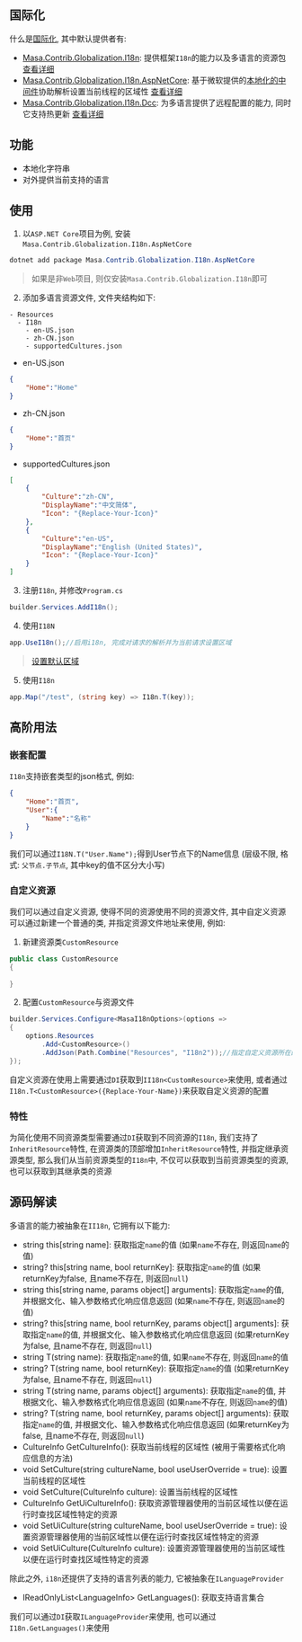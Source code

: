 ## 国际化

什么是[国际化](https://zh.wikipedia.org/wiki/%E5%9B%BD%E9%99%85%E5%8C%96%E4%B8%8E%E6%9C%AC%E5%9C%B0%E5%8C%96), 其中默认提供者有:

* [Masa.Contrib.Globalization.I18n](https://www.nuget.org/packages/Masa.Contrib.Globalization.I18n): 提供框架`I18n`的能力以及多语言的资源包 [查看详细](/framework/building-blocks/globalization/i18n)
* [Masa.Contrib.Globalization.I18n.AspNetCore](https://www.nuget.org/packages/Masa.Contrib.Globalization.I18n.AspNetCore): 基于微软提供的[本地化的中间件](https://learn.microsoft.com/zh-cn/aspnet/core/fundamentals/localization#localization-middleware)协助解析设置当前线程的区域性 [查看详细](/framework/building-blocks/globalization/i18n-aspnetcore)
* [Masa.Contrib.Globalization.I18n.Dcc](https://www.nuget.org/packages/Masa.Contrib.Globalization.I18n.Dcc): 为多语言提供了远程配置的能力, 同时它支持热更新 [查看详细](/framework/building-blocks/globalization/i18n-dcc)

## 功能

* 本地化字符串
* 对外提供当前支持的语言

## 使用

1. 以`ASP.NET Core`项目为例, 安装`Masa.Contrib.Globalization.I18n.AspNetCore`

``` powershell
dotnet add package Masa.Contrib.Globalization.I18n.AspNetCore
```

> 如果是非`Web`项目, 则仅安装`Masa.Contrib.Globalization.I18n`即可

2. 添加多语言资源文件, 文件夹结构如下:

``` structure
- Resources
  - I18n
    - en-US.json
    - zh-CN.json
    - supportedCultures.json
```

* en-US.json

``` en-US.json
{
    "Home":"Home"
}
```

* zh-CN.json

``` zh-CN.json
{
    "Home":"首页"
}
```

* supportedCultures.json

``` supportedCultures.json
[
    {
        "Culture":"zh-CN",
        "DisplayName":"中文简体",
        "Icon": "{Replace-Your-Icon}"
    },
    {
        "Culture":"en-US",
        "DisplayName":"English (United States)",
        "Icon": "{Replace-Your-Icon}"
    }
]
```

3. 注册`I18n`, 并修改`Program.cs`

```csharp
builder.Services.AddI18n();
```

4. 使用`I18N`

```csharp
app.UseI18n();//启用i18n, 完成对请求的解析并为当前请求设置区域
```

> [设置默认区域](/framework/building-blocks/globalization/i18n-aspnetcore)

5. 使用`I18n`

```csharp
app.Map("/test", (string key) => I18n.T(key));
```

## 高阶用法

### 嵌套配置

`I18n`支持嵌套类型的json格式, 例如:

``` json
{
    "Home":"首页",
    "User":{
        "Name":"名称"
    }
}
```

我们可以通过`I18N.T("User.Name");`得到User节点下的Name信息 (层级不限, 格式: `父节点.子节点`, 其中key的值不区分大小写)

### 自定义资源

我们可以通过自定义资源, 使得不同的资源使用不同的资源文件, 其中自定义资源可以通过新建一个普通的类, 并指定资源文件地址来使用, 例如:

1. 新建资源类`CustomResource`

```csharp
public class CustomResource
{
    
}
```

2. 配置`CustomResource`与资源文件

```csharp
builder.Services.Configure<MasaI18nOptions>(options =>
{
    options.Resources
        .Add<CustomResource>()
        .AddJson(Path.Combine("Resources", "I18n2"));//指定自定义资源所在的资源目录
});
```

自定义资源在使用上需要通过`DI`获取到`II18n<CustomResource>`来使用, 或者通过`I18n.T<CustomResource>({Replace-Your-Name})`来获取自定义资源的配置

### 特性

为简化使用不同资源类型需要通过`DI`获取到不同资源的`I18n`, 我们支持了`InheritResource`特性, 在资源类的顶部增加`InheritResource`特性, 并指定继承资源类型, 那么我们从当前资源类型的`I18n`中, 不仅可以获取到当前资源类型的资源, 也可以获取到其继承类的资源

## 源码解读

多语言的能力被抽象在`II18n`, 它拥有以下能力:

* string this[string name]: 获取指定`name`的值 (如果`name`不存在, 则返回`name`的值)
* string? this[string name, bool returnKey]: 获取指定`name`的值 (如果returnKey为false, 且name不存在, 则返回`null`)
* string this[string name, params object[] arguments]: 获取指定`name`的值, 并根据文化、输入参数格式化响应信息返回 (如果`name`不存在, 则返回`name`的值)
* string? this[string name, bool returnKey, params object[] arguments]: 获取指定`name`的值, 并根据文化、输入参数格式化响应信息返回 (如果returnKey为false, 且name不存在, 则返回`null`)
* string T(string name): 获取指定`name`的值, 如果`name`不存在, 则返回`name`的值
* string? T(string name, bool returnKey): 获取指定`name`的值 (如果returnKey为false, 且name不存在, 则返回`null`)
* string T(string name, params object[] arguments): 获取指定`name`的值, 并根据文化、输入参数格式化响应信息返回 (如果`name`不存在, 则返回`name`的值)
* string? T(string name, bool returnKey, params object[] arguments):  获取指定`name`的值, 并根据文化、输入参数格式化响应信息返回 (如果returnKey为false, 且name不存在, 则返回`null`)
* CultureInfo GetCultureInfo(): 获取当前线程的区域性 (被用于需要格式化响应信息的方法)
* void SetCulture(string cultureName, bool useUserOverride = true): 设置当前线程的区域性
* void SetCulture(CultureInfo culture): 设置当前线程的区域性
* CultureInfo GetUiCultureInfo(): 获取资源管理器使用的当前区域性以便在运行时查找区域性特定的资源
* void SetUiCulture(string cultureName, bool useUserOverride = true): 设置资源管理器使用的当前区域性以便在运行时查找区域性特定的资源
* void SetUiCulture(CultureInfo culture): 设置资源管理器使用的当前区域性以便在运行时查找区域性特定的资源

除此之外, `i18n`还提供了支持的语言列表的能力, 它被抽象在`ILanguageProvider`

* IReadOnlyList\<LanguageInfo\> GetLanguages(): 获取支持语言集合

我们可以通过`DI`获取`ILanguageProvider`来使用, 也可以通过`I18n.GetLanguages()`来使用